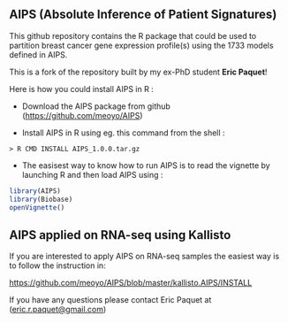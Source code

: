 ## AIPS (Absolute Inference of Patient Signatures)

This github repository contains the R package that could be used to partition breast cancer gene expression profile(s) using the 1733 models defined in AIPS.

This is a fork of the repository built by my ex-PhD student <strong>Eric Paquet</strong>!

Here is how you could install AIPS in R :

* Download the AIPS package from github (https://github.com/meoyo/AIPS)

* Install AIPS in R using eg. this command from the shell :

`> R CMD INSTALL AIPS_1.0.0.tar.gz`

* The easisest way to know how to run AIPS is to read the vignette by launching R and then load AIPS using :

```R
library(AIPS)
library(Biobase)
openVignette()
```

## AIPS applied on RNA-seq using Kallisto

If you are interested to apply AIPS on RNA-seq samples the easiest way is to follow the instruction in:

https://github.com/meoyo/AIPS/blob/master/kallisto.AIPS/INSTALL

If you have any questions please contact Eric Paquet at (eric.r.paquet@gmail.com)
